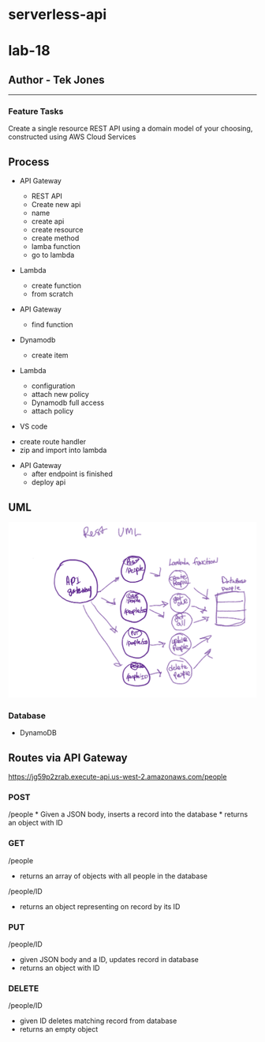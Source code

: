 # serverless-api
# lab-18

## Author - Tek Jones
---


### Feature Tasks
Create a single resource REST API using a domain model of your choosing, constructed using AWS Cloud Services


## Process

- API Gateway
  * REST API
  * Create new api 
  * name
  * create api
  * create resource
  * create method
  * lamba function
  * go to lambda

- Lambda
  * create function
  * from scratch

- API Gateway
  * find function

- Dynamodb
  * create item

- Lambda
  * configuration
  * attach new policy
  * Dynamodb full access
  * attach policy

- VS code
 * create route handler
 * zip and import into lambda

- API Gateway
  * after endpoint is finished 
  * deploy api

## UML
![UML](uml-lab18.png)

### Database
- DynamoDB


## Routes via API Gateway

https://jg59p2zrab.execute-api.us-west-2.amazonaws.com/people

### POST
  /people
    * Given a JSON body, inserts a record into the database
    * returns an object with ID

### GET
  /people
   * returns an array of objects with all people in the database

  /people/ID
   * returns an object representing on record by its ID

### PUT
  /people/ID 
  * given JSON body and a ID, updates record in database
  * returns an object with ID

### DELETE
  /people/ID 
  * given ID deletes matching record from database
  * returns an empty object

